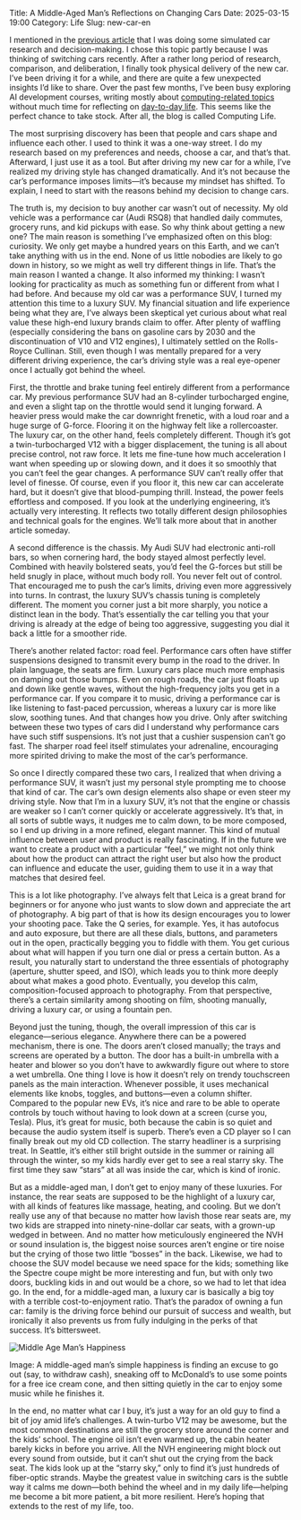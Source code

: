 Title: A Middle-Aged Man’s Reflections on Changing Cars
Date: 2025-03-15 19:00
Category: Life
Slug: new-car-en

I mentioned in the [previous article](https://yage.ai/deep-research-car-buying-en.html) that I was doing some simulated car research and decision-making. I chose this topic partly because I was thinking of switching cars recently. After a rather long period of research, comparison, and deliberation, I finally took physical delivery of the new car. I’ve been driving it for a while, and there are quite a few unexpected insights I’d like to share. Over the past few months, I’ve been busy exploring AI development courses, writing mostly about [computing-related topics](https://yage.ai/category/computing.html) without much time for reflecting on [day-to-day life](https://yage.ai/category/life.html). This seems like the perfect chance to take stock. After all, the blog is called Computing Life.

The most surprising discovery has been that people and cars shape and influence each other. I used to think it was a one-way street. I do my research based on my preferences and needs, choose a car, and that’s that. Afterward, I just use it as a tool. But after driving my new car for a while, I’ve realized my driving style has changed dramatically. And it’s not because the car’s performance imposes limits—it’s because my mindset has shifted. To explain, I need to start with the reasons behind my decision to change cars.

The truth is, my decision to buy another car wasn’t out of necessity. My old vehicle was a performance car (Audi RSQ8) that handled daily commutes, grocery runs, and kid pickups with ease. So why think about getting a new one? The main reason is something I’ve emphasized often on this blog: curiosity. We only get maybe a hundred years on this Earth, and we can’t take anything with us in the end. None of us little nobodies are likely to go down in history, so we might as well try different things in life. That’s the main reason I wanted a change. It also informed my thinking: I wasn’t looking for practicality as much as something fun or different from what I had before. And because my old car was a performance SUV, I turned my attention this time to a luxury SUV. My financial situation and life experience being what they are, I’ve always been skeptical yet curious about what real value these high-end luxury brands claim to offer. After plenty of waffling (especially considering the bans on gasoline cars by 2030 and the discontinuation of V10 and V12 engines), I ultimately settled on the Rolls-Royce Cullinan. Still, even though I was mentally prepared for a very different driving experience, the car’s driving style was a real eye-opener once I actually got behind the wheel.

First, the throttle and brake tuning feel entirely different from a performance car. My previous performance SUV had an 8-cylinder turbocharged engine, and even a slight tap on the throttle would send it lunging forward. A heavier press would make the car downright frenetic, with a loud roar and a huge surge of G-force. Flooring it on the highway felt like a rollercoaster. The luxury car, on the other hand, feels completely different. Though it’s got a twin-turbocharged V12 with a bigger displacement, the tuning is all about precise control, not raw force. It lets me fine-tune how much acceleration I want when speeding up or slowing down, and it does it so smoothly that you can’t feel the gear changes. A performance SUV can’t really offer that level of finesse. Of course, even if you floor it, this new car can accelerate hard, but it doesn’t give that blood-pumping thrill. Instead, the power feels effortless and composed. If you look at the underlying engineering, it’s actually very interesting. It reflects two totally different design philosophies and technical goals for the engines. We’ll talk more about that in another article someday.

A second difference is the chassis. My Audi SUV had electronic anti-roll bars, so when cornering hard, the body stayed almost perfectly level. Combined with heavily bolstered seats, you’d feel the G-forces but still be held snugly in place, without much body roll. You never felt out of control. That encouraged me to push the car’s limits, driving even more aggressively into turns. In contrast, the luxury SUV’s chassis tuning is completely different. The moment you corner just a bit more sharply, you notice a distinct lean in the body. That’s essentially the car telling you that your driving is already at the edge of being too aggressive, suggesting you dial it back a little for a smoother ride.

There’s another related factor: road feel. Performance cars often have stiffer suspensions designed to transmit every bump in the road to the driver. In plain language, the seats are firm. Luxury cars place much more emphasis on damping out those bumps. Even on rough roads, the car just floats up and down like gentle waves, without the high-frequency jolts you get in a performance car. If you compare it to music, driving a performance car is like listening to fast-paced percussion, whereas a luxury car is more like slow, soothing tunes. And that changes how you drive. Only after switching between these two types of cars did I understand why performance cars have such stiff suspensions. It’s not just that a cushier suspension can’t go fast. The sharper road feel itself stimulates your adrenaline, encouraging more spirited driving to make the most of the car’s performance.

So once I directly compared these two cars, I realized that when driving a performance SUV, it wasn’t just my personal style prompting me to choose that kind of car. The car’s own design elements also shape or even steer my driving style. Now that I’m in a luxury SUV, it’s not that the engine or chassis are weaker so I can’t corner quickly or accelerate aggressively. It’s that, in all sorts of subtle ways, it nudges me to calm down, to be more composed, so I end up driving in a more refined, elegant manner. This kind of mutual influence between user and product is really fascinating. If in the future we want to create a product with a particular “feel,” we might not only think about how the product can attract the right user but also how the product can influence and educate the user, guiding them to use it in a way that matches that desired feel.

This is a lot like photography. I’ve always felt that Leica is a great brand for beginners or for anyone who just wants to slow down and appreciate the art of photography. A big part of that is how its design encourages you to lower your shooting pace. Take the Q series, for example. Yes, it has autofocus and auto exposure, but there are all these dials, buttons, and parameters out in the open, practically begging you to fiddle with them. You get curious about what will happen if you turn one dial or press a certain button. As a result, you naturally start to understand the three essentials of photography (aperture, shutter speed, and ISO), which leads you to think more deeply about what makes a good photo. Eventually, you develop this calm, composition-focused approach to photography. From that perspective, there’s a certain similarity among shooting on film, shooting manually, driving a luxury car, or using a fountain pen.

Beyond just the tuning, though, the overall impression of this car is elegance—serious elegance. Anywhere there can be a powered mechanism, there is one. The doors aren’t closed manually; the trays and screens are operated by a button. The door has a built-in umbrella with a heater and blower so you don’t have to awkwardly figure out where to store a wet umbrella. One thing I love is how it doesn’t rely on trendy touchscreen panels as the main interaction. Whenever possible, it uses mechanical elements like knobs, toggles, and buttons—even a column shifter. Compared to the popular new EVs, it’s nice and rare to be able to operate controls by touch without having to look down at a screen (curse you, Tesla). Plus, it’s great for music, both because the cabin is so quiet and because the audio system itself is superb. There’s even a CD player so I can finally break out my old CD collection. The starry headliner is a surprising treat. In Seattle, it’s either still bright outside in the summer or raining all through the winter, so my kids hardly ever get to see a real starry sky. The first time they saw “stars” at all was inside the car, which is kind of ironic.

But as a middle-aged man, I don’t get to enjoy many of these luxuries. For instance, the rear seats are supposed to be the highlight of a luxury car, with all kinds of features like massage, heating, and cooling. But we don’t really use any of that because no matter how lavish those rear seats are, my two kids are strapped into ninety-nine-dollar car seats, with a grown-up wedged in between. And no matter how meticulously engineered the NVH or sound insulation is, the biggest noise sources aren’t engine or tire noise but the crying of those two little “bosses” in the back. Likewise, we had to choose the SUV model because we need space for the kids; something like the Spectre coupe might be more interesting and fun, but with only two doors, buckling kids in and out would be a chore, so we had to let that idea go. In the end, for a middle-aged man, a luxury car is basically a big toy with a terrible cost-to-enjoyment ratio. That’s the paradox of owning a fun car: family is the driving force behind our pursuit of success and wealth, but ironically it also prevents us from fully indulging in the perks of that success. It’s bittersweet.

![Middle Age Man’s Happiness](/images/rr.jpg)

Image: A middle-aged man’s simple happiness is finding an excuse to go out (say, to withdraw cash), sneaking off to McDonald’s to use some points for a free ice cream cone, and then sitting quietly in the car to enjoy some music while he finishes it.

In the end, no matter what car I buy, it’s just a way for an old guy to find a bit of joy amid life’s challenges. A twin-turbo V12 may be awesome, but the most common destinations are still the grocery store around the corner and the kids’ school. The engine oil isn’t even warmed up, the cabin heater barely kicks in before you arrive. All the NVH engineering might block out every sound from outside, but it can’t shut out the crying from the back seat. The kids look up at the “starry sky,” only to find it’s just hundreds of fiber-optic strands. Maybe the greatest value in switching cars is the subtle way it calms me down—both behind the wheel and in my daily life—helping me become a bit more patient, a bit more resilient. Here’s hoping that extends to the rest of my life, too.